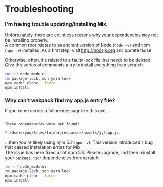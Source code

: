 # Troubleshooting

### I'm having trouble updating/installing Mix.

Unfortunately, there are countless reasons why your dependencies may not be installing properly.  
A common root relates to an ancient version of Node (`node -v`) and npm (`npm -v`) installed. As a first step, visit http://nodejs.org and update those.

Otherwise, often, it's related to a faulty lock file that needs to be deleted.  
Give this series of commands a try to install everything from scratch:

```bash
rm -rf node_modules
rm package-lock.json yarn.lock
npm cache clear --force
npm install
```

### Why can't webpack find my app.js entry file?

If you come across a failure message like this one...

```bash

These dependencies were not found:

* /Users/you/Sites/folder/resources/assets/js/app.js
```

...then you're likely using npm 5.2 (`npm -v`). This version introduced a bug that caused installation errors for Mix.  
The issue has been fixed as of npm 5.3. Please upgrade, and then reinstall your `package.json` dependencies from scratch:

```bash
rm -rf node_modules
rm package-lock.json yarn.lock
npm cache clear --force
npm install
```
